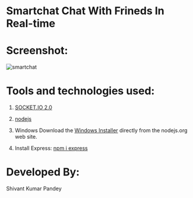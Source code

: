 # Smartchat Chat With Frineds In Real-time

# Screenshot:

![smartchat](https://user-images.githubusercontent.com/50301680/88305395-13555700-cd27-11ea-8caa-21385e719deb.png)


# Tools and technologies used:

1. [SOCKET.IO 2.0](https://socket.io/)

2. [nodejs](https://nodejs.org/dist/latest-v12.x/docs/api/)

3. Windows
 Download the [Windows Installer](https://nodejs.org/en/#home-downloadhead) directly from the nodejs.org web site.
 
4. Install Express: [npm i express](https://nodejs.org/en/#home-downloadhead)
 
 
 # Developed By:
  Shivant Kumar Pandey





